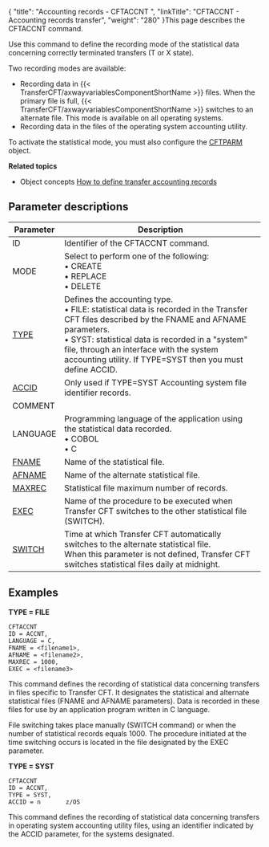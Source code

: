 {
    "title": "Accounting records - CFTACCNT  ",
    "linkTitle": "CFTACCNT - Accounting records transfer",
    "weight": "280"
}<span id="About_CFTACCNT"></span>This page describes the <span id="kanchor47"></span>CFTACCNT command.

Use this command to define the recording mode of the statistical data
concerning correctly terminated transfers (T or X state).

Two recording modes are available:

- Recording data
    in {{< TransferCFT/axwayvariablesComponentShortName >}} files. When the primary file is full, {{< TransferCFT/axwayvariablesComponentShortName >}}
    switches to an alternate file. This mode is available on all operating
    systems.
- Recording data
    in the files of the operating system accounting utility.

To activate
the statistical mode, you must also configure the [CFTPARM](../../../web_copilot_ui/conf_intro/cftparm)
object.

****Related
topics****

- Object concepts
    [How to define transfer
    accounting records](../../../../admin_intro/admin_config_commands/cftaccnt_concepts)

## Parameter descriptions


| Parameter  | Description  |
| --- | --- |
| ID | Identifier of the CFTACCNT command. |
| MODE  | Select to perform one of the following:<br/> • CREATE<br/> • REPLACE<br/> • DELETE |
| <a href="../../../command_summary/parameter_intro/type#type_CFTACCNT">TYPE</a>  | Defines the accounting type.<br/> • FILE: statistical data is recorded in the Transfer CFT files described by the FNAME and AFNAME parameters.<br/> • SYST: statistical data is recorded in a "system" file, through an interface with the system accounting utility. If TYPE=SYST then you must define ACCID. |
| <a href="../../../command_summary/parameter_intro/accid#accid_CFTACCNT">ACCID</a>  | Only used if TYPE=SYST Accounting system file identifier records. |
| COMMENT  |   |
| LANGUAGE | Programming language of the application using the statistical data recorded.<br/> • COBOL<br/> • C |
| <a href="../../../command_summary/parameter_intro/fname#fname_CFTACCNT">FNAME</a> | Name of the statistical file. |
| <a href="../../../command_summary/parameter_intro/afname#afname_CFTACCNT">AFNAME</a> | Name of the alternate statistical file. |
| <a href="../../../command_summary/parameter_intro/maxrec">MAXREC</a>  | Statistical file maximum number of records. |
| <a href="../../../command_summary/parameter_intro/exec#exec_CFTACCNT">EXEC</a>  | Name of the procedure to be executed when Transfer CFT switches to the other statistical file<br/> (SWITCH). |
| <a href="../../../command_summary/parameter_intro/switch#switch">SWITCH</a>  | Time at which Transfer CFT automatically switches to the alternate statistical file.<br/> When this parameter is not defined, Transfer CFT switches statistical files daily at midnight. |


## Examples

****TYPE = FILE****

```
CFTACCNT
ID = ACCNT,
LANGUAGE = C,
FNAME = <filename1>,
AFNAME = <filename2>,
MAXREC = 1000,
EXEC = <filename3>
```

This command defines the recording of statistical data concerning transfers
in files specific to Transfer CFT. It designates the statistical and alternate
statistical files (FNAME and AFNAME parameters). Data is recorded in these
files for use by an application program written in C language.

File switching takes place manually (SWITCH command) or when the number
of statistical records equals 1000. The procedure initiated at the time
switching occurs is located in the file designated by the EXEC parameter.

****TYPE = SYST****

```
CFTACCNT
ID = ACCNT,
TYPE = SYST,
ACCID = n       z/OS
```

This command defines the recording of statistical data
concerning transfers in operating system accounting utility files, using
an identifier indicated by the ACCID parameter, for the systems designated.
